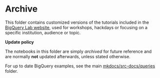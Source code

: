 # Archive

This folder contains customized versions of the tutorials included in the [BigQuery Lab website](https://bigquery-lab.dimensions.ai/), used for workshops, hackdays or focusing on a specific institution, audience or topic. 

**Update policy** 

The notebooks in this folder are simply *archived* for future reference and are normally **not** updated afterwards, unless stated otherwise. 

For up to date BigQuery examples, see the main [mkdocs/src-docs/queries](https://github.com/digital-science/dimensions-gbq-lab/tree/main/mkdocs/src-docs/queries) folder.

